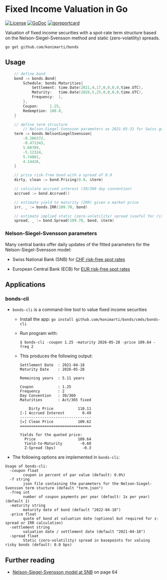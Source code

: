 # Fixed Income Valuation in Go

[![License](http://img.shields.io/badge/license-MIT-red.svg?style=flat)](https://github.com/konimarti/bonds/blob/master/LICENSE)
[![GoDoc](https://godoc.org/github.com/konimarti/observer?status.svg)](https://godoc.org/github.com/konimarti/bonds)
[![goreportcard](https://goreportcard.com/badge/github.com/konimarti/observer)](https://goreportcard.com/report/github.com/konimarti/bonds)

Valuation of fixed income securities with a spot-rate term structure based on the Nelson-Siegel-Svensson method and static (zero-volatility) spreads.

```go get github.com/konimarti/bonds```

## Usage
```go
	// define bond
	bond := bonds.Bond{
		Schedule: bonds.Maturities{
			Settlement: time.Date(2021,4,17,0,0,0,0,time.UTC),
			Maturity:   time.Date(2026,5,25,0,0,0,0,time.UTC),
			Frequency:  1,
		},
		Coupon:     1.25,
		Redemption: 100.0,
	}

	// define term structure 
        // Nelson-Siegel-Svensson parameters as 2021-03-31 for Swiss government bonds
	term := bonds.NelsonSiegelSvensson{
		-0.266372,
		-0.471343,
		5.68789,
		-5.12324,
		5.74881,
		4.14426,
	}
```

```go
	// price risk-free bond with a spread of 0.0
	dirty, clean := bond.Pricing(0.0, &term)

	// calculate accrued interest (30/360 day convention)
	accrued := bond.Accrued()

	// estimate yield to maturity (IRR) given a market price
	irr, _ := bonds.IRR(109.70, bond)

	// estimate implied static (zero-volatility) spread (useful for risky bonds)
	spread, _ := bond.Spread(109.70, bond, &term)
```

### Nelson-Siegel-Svensson parameters 

Many central banks offer daily updates of the fitted parameters for the Nelson-Siegel-Svensson model:

* Swiss National Bank (SNB) for [CHF risk-free spot rates](https://data.snb.ch/en/topics/ziredev#!/cube/rendopar)

* European Central Bank (ECB) for [EUR risk-free spot rates](https://www.ecb.europa.eu/stats/financial_markets_and_interest_rates/euro_area_yield_curves/html/index.en.html)

## Applications 

### bonds-cli

* ```bonds-cli``` is a command-line tool to value fixed income securities

  - Install the app: ```go install github.com/konimarti/bonds/cmds/bonds-cli```

  - Run program with:
    ```
    $ bonds-cli -coupon 1.25 -maturity 2026-05-28 -price 109.64 -freq 2
    ```

  - This produces the following output:
    ```
    Settlement Date  : 2021-04-18
    Maturity Date    : 2026-05-28

    Remaining years  : 5.11 years

    Coupon           : 1.25
    Frequency        : 2
    Day Convention   : 30/360
    Maturities       : Act/365 fixed

        Dirty Price           110.11
    [-] Accrued Interest        0.49
    --------------------------------
    [=] Clean Price           109.62
    ================================

    Yields for the quoted price:
      Price                   109.64
      Yield-to-Maturity        -0.60
      Z-Spread (bps)            -0.3
    ```

* The following options are implemented in ```bonds-cli```:
```
Usage of bonds-cli:
  -coupon float
    	coupon in percent of par value (default: 0.0%)
  -f string
    	json file containing the parameters for the Nelson-Siegel-Svensson term stucture (default "term.json")
  -freq int
    	number of coupon payments per year (default: 1x per year) (default 1)
  -maturity string
    	maturity date of bond (default "2022-04-18")
  -price float
    	quote of bond at valuation date (optional but required for z-spread or IRR calculation)
  -settlement string
    	valuation date / settlement date (default "2021-04-18")
  -spread float
    	Static (zero-volatility) spread in basepoints for valuing risky bonds (default: 0.0 bps)
```

## Further reading

* [Nelson-Siegel-Svensson model at SNB](https://www.snb.ch/de/mmr/reference/quartbul_2002_2_komplett/source/quartbul_2002_2_komplett.de.pdf) on page 64

